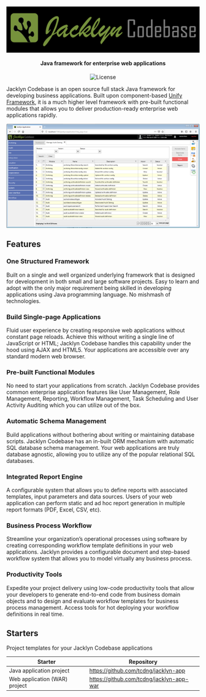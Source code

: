 <h1 align="center"><img src="docs/images/jacklyncodebase.png" alt="Jacklyn Codebase" width="600" align="center"></h1>  

<h4 align="center">Java framework for enterprise web applications</h4>
  
<p align="center">
<img src="https://img.shields.io/github/license/tcdng/jacklyn-codebase?color=blue" alt="License" title="">
</p>

Jacklyn Codebase is an open source full stack Java framework for developing business applications.
Built upon component-based [Unify Framework](https://github.com/tcdng/unify-framework), it is a much higher level framework with pre-built functional modules that allows you to deliver production-ready enterprise web applications rapidly.

<img src="docs/images/screenshot.png" alt="Screenshot" align="center">

## Features

### One Structured Framework

Built on a single and well organized underlying framework that is designed for development in both small and large software projects. Easy to learn and adopt with the only major requirement being skilled in developing applications using Java programming language. No mishmash of technologies.

### Build Single-page Applications

Fluid user experience by creating responsive web applications without constant page reloads. Achieve this without writing a single line of JavaScript or HTML; Jacklyn Codebase handles this capability under the hood using AJAX and HTML5. Your applications are accessible over any standard modern web browser.

### Pre-built Functional Modules

No need to start your applications from scratch. Jacklyn Codebase provides common enterprise application features like User Management,  Role Management, Reporting, Workflow Management, Task Scheduling and User Activity Auditing which you can utilize out of the box.

### Automatic Schema Management

Build applications without bothering about writing or maintaining database scripts. Jacklyn Codebase has an in-built ORM mechanism with automatic SQL database schema management. Your web applications are truly database agnostic, allowing you to utilize any of the popular relational SQL databases.

### Integrated Report Engine

A configurable system that allows you to define reports with associated templates, input parameters and data sources. Users of your web application can perform static and ad hoc report generation in multiple report formats (PDF, Excel, CSV, etc).

### Business Process Workflow

Streamline your organization’s operational processes using software by creating corresponding workflow template definitions in your web applications. Jacklyn provides a configurable document and step-based workflow system that allows you to model virtually any business process.

### Productivity Tools

Expedite your project delivery using low-code productivity tools that allow your developers to generate end-to-end code from business domain objects and to design and evaluate workflow templates for business process management. Access tools for hot deploying your workflow definitions in real time.

## Starters
Project templates for your Jacklyn Codebase applications

| Starter | Repository |
|---------|------------|
| Java application project | https://github.com/tcdng/jacklyn-app |
| Web application (WAR) project | https://github.com/tcdng/jacklyn-app-war |


